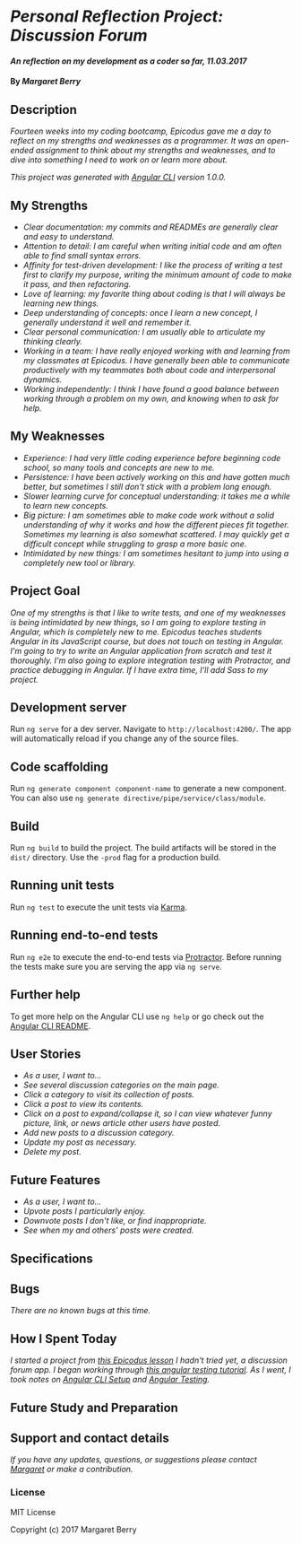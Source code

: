 # _Personal Reflection Project: Discussion Forum_

#### _An reflection on my development as a coder so far, 11.03.2017_

#### By _Margaret Berry_

## Description

_Fourteen weeks into my coding bootcamp, Epicodus gave me a day to reflect on my strengths and weaknesses as a programmer. It was an open-ended assignment to think about my strengths and weaknesses, and to dive into something I need to work on or learn more about._

_This project was generated with [Angular CLI](https://github.com/angular/angular-cli) version 1.0.0._

## My Strengths
* _Clear documentation: my commits and READMEs are generally clear and easy to understand._
* _Attention to detail: I am careful when writing initial code and am often able to find small syntax errors._
* _Affinity for test-driven development: I like the process of writing a test first to clarify my purpose, writing the minimum amount of code to make it pass, and then refactoring._
* _Love of learning: my favorite thing about coding is that I will always be learning new things._
* _Deep understanding of concepts: once I learn a new concept, I generally understand it well and remember it._
* _Clear personal communication: I am usually able to articulate my thinking clearly._
* _Working in a team: I have really enjoyed working with and learning from my classmates at Epicodus. I have generally been able to communicate productively with my teammates both about code and interpersonal dynamics._
* _Working independently: I think I have found a good balance between working through a problem on my own, and knowing when to ask for help._

## My Weaknesses
* _Experience: I had very little coding experience before beginning code school, so many tools and concepts are new to me._
* _Persistence: I have been actively working on this and have gotten much better, but sometimes I still don't stick with a problem long enough._
* _Slower learning curve for conceptual understanding: it takes me a while to learn new concepts._
* _Big picture: I am sometimes able to make code work without a solid understanding of why it works and how the different pieces fit together. Sometimes my learning is also somewhat scattered. I may quickly get a difficult concept while struggling to grasp a more basic one._
* _Intimidated by new things: I am sometimes hesitant to jump into using a completely new tool or library._

## Project Goal
_One of my strengths is that I like to write tests, and one of my weaknesses is being intimidated by new things, so I am going to explore testing in Angular, which is completely new to me. Epicodus teaches students Angular in its JavaScript course, but does not touch on testing in Angular. I'm going to try to write an Angular application from scratch and test it thoroughly. I'm also going to explore integration testing with Protractor, and practice debugging in Angular. If I have extra time, I'll add Sass to my project._




## Development server

Run `ng serve` for a dev server. Navigate to `http://localhost:4200/`. The app will automatically reload if you change any of the source files.

## Code scaffolding

Run `ng generate component component-name` to generate a new component. You can also use `ng generate directive/pipe/service/class/module`.

## Build

Run `ng build` to build the project. The build artifacts will be stored in the `dist/` directory. Use the `-prod` flag for a production build.

## Running unit tests

Run `ng test` to execute the unit tests via [Karma](https://karma-runner.github.io).

## Running end-to-end tests

Run `ng e2e` to execute the end-to-end tests via [Protractor](http://www.protractortest.org/).
Before running the tests make sure you are serving the app via `ng serve`.

## Further help

To get more help on the Angular CLI use `ng help` or go check out the [Angular CLI README](https://github.com/angular/angular-cli/blob/master/README.md).

## User Stories
* _As a user, I want to..._
* _See several discussion categories on the main page._
* _Click a category to visit its collection of posts._
* _Click a post to view its contents._
* _Click on a post to expand/collapse it, so I can view whatever funny picture, link, or news article other users have posted._
* _Add new posts to a discussion category._
* _Update my post as necessary._
* _Delete my post._

## Future Features
* _As a user, I want to..._
* _Upvote posts I particularly enjoy._
* _Downvote posts I don't like, or find inappropriate._
* _See when my and others' posts were created._

## Specifications

## Bugs
_There are no known bugs at this time._

## How I Spent Today
_I started a project from [this Epicodus lesson](https://www.learnhowtoprogram.com/javascript/angular-extended/online-store-discussion-forum-craigslist) I hadn't tried yet, a discussion forum app._
_I began working through [this angular testing tutorial](https://angular.io/guide/testing)._
_As I went, I took notes on [Angular CLI Setup](https://www.evernote.com/shard/s148/sh/a3f7b207-5749-4fc4-9164-c1e790a94b27/f261f4f83a6e8c9097b502a394a027bc) and [Angular Testing](https://www.evernote.com/shard/s148/sh/c61c49bc-7ac3-4493-9cc4-17c4906ad991/0987cfc7c0271ff071b9f16c98b80567)._

## Future Study and Preparation


## Support and contact details

_If you have any updates, questions, or suggestions please contact [Margaret] or make a contribution._

[Margaret]: mailto:margaretshelaghmcgovern@gmail.com

### License

MIT License

Copyright (c) 2017 Margaret Berry
